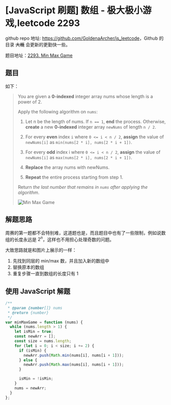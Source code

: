 # [JavaScript 刷题] 数组 - 极大极小游戏,leetcode 2293

github repo 地址: <https://github.com/GoldenaArcher/js_leetcode>，Github 的目录 ~~大概~~ 会更新的更勤快一些。

题目地址：[2293. Min Max Game](https://leetcode.com/problems/min-max-game/)

## 题目

如下：

> You are given a **0-indexed** integer array nums whose length is a power of 2.
>
> Apply the following algorithm on `nums`:
>
> 1. Let n be the length of nums. If `n == 1`, **end** the process. Otherwise, **create** a new **0-indexed** integer array `newNums` of length `n / 2`.
>
> 2. For every **even** index `i` where `0 <= i < n / 2`, **assign** the value of `newNums[i]` as `min(nums[2 * i], nums[2 * i + 1])`.
>
> 3. For every **odd** index i where `0 <= i < n / 2`, **assign** the value of `newNums[i]` as `max(nums[2 * i], nums[2 * i + 1])`.
>
> 4. **Replace** the array nums with newNums.
>
> 5. **Repeat** the entire process starting from step 1.
>
> Return _the last number that remains in `nums` after applying the algorithm_.
>
> ![Min Max Game](https://img-blog.csdnimg.cn/8d1a57eec51d4718aa18b480bc4fb35f.png)

## 解题思路

周赛的第一题都不会特别难，这道题也是，而且题目中也有了一些限制，例如说数组的长度永远是 $2^n$，这样也不用担心处理奇数的问题。

大致思路就是和图片上展示的一样：

1. 先找到同层的 min/max 数，并且加入新的数组中
2. 替换原本的数组
3. 重复步骤一直到数组的长度只有 1

## 使用 JavaScript 解题

```javascript
/**
 * @param {number[]} nums
 * @return {number}
 */
var minMaxGame = function (nums) {
  while (nums.length > 1) {
    let isMin = true;
    const newArr = [];
    const size = nums.length;
    for (let i = 0; i < size; i += 2) {
      if (isMin) {
        newArr.push(Math.min(nums[i], nums[i + 1]));
      } else {
        newArr.push(Math.max(nums[i], nums[i + 1]));
      }

      isMin = !isMin;
    }
    nums = newArr;
  }
};
```
